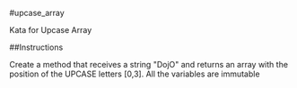 #upcase_array


Kata for Upcase Array

##Instructions

Create a method that receives a string "DojO" and returns an array with the position of the UPCASE letters [0,3]. All the variables are immutable
